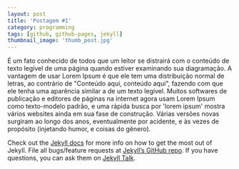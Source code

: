 ```yaml
---
layout: post
title: 'Postagem #1'
category: programming
tags: [github, github-pages, jekyll]
thumbnail_image: 'thumb_post.jpg'
---
```

É um fato conhecido de todos que um leitor se 
distrairá com o conteúdo de texto legível de 
uma página quando estiver examinando sua diagramação. 
A vantagem de usar Lorem Ipsum é que ele tem uma 
distribuição normal de letras, ao contrário de 
"Conteúdo aqui, conteúdo aqui", 
fazendo com que ele tenha uma aparência 
similar a de um texto legível. 
Muitos softwares de publicação e 
editores de páginas na internet agora usam Lorem 
Ipsum como texto-modelo padrão, e uma rápida busca 
por 'lorem ipsum' mostra vários websites ainda em 
sua fase de construção. Várias versões novas 
surgiram ao longo dos anos, eventualmente por 
acidente, e às vezes de propósito 
(injetando humor, e coisas do gênero).



Check out the [Jekyll docs][jekyll-docs] for more info on how to get the most out of Jekyll. File all bugs/feature requests at [Jekyll’s GitHub repo][jekyll-gh]. If you have questions, you can ask them on [Jekyll Talk][jekyll-talk].

[jekyll-docs]: http://jekyllrb.com/docs/home
[jekyll-gh]:   https://github.com/jekyll/jekyll
[jekyll-talk]: https://talk.jekyllrb.com/
